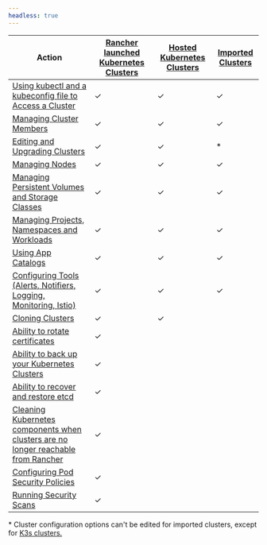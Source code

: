 ```yaml
---
headless: true
---
```

| Action | [Rancher launched Kubernetes Clusters]({{<baseurl>}}/rancher/v2.5/en/cluster-provisioning/rke-clusters/) | [Hosted Kubernetes Clusters]({{<baseurl>}}/rancher/v2.5/en/cluster-provisioning/hosted-kubernetes-clusters/) | [Imported Clusters]({{<baseurl>}}/rancher/v2.5/en/cluster-provisioning/imported-clusters) |
| --- | --- | ---| ---|
| [Using kubectl and a kubeconfig file to Access a Cluster]({{<baseurl>}}/rancher/v2.5/en/cluster-admin/cluster-access/kubectl/) | ✓ | ✓ | ✓ |
| [Managing Cluster Members]({{<baseurl>}}/rancher/v2.5/en/cluster-admin/cluster-access/cluster-members/) | ✓ | ✓ | ✓ |
| [Editing and Upgrading Clusters]({{<baseurl>}}/rancher/v2.5/en/cluster-admin/editing-clusters/) | ✓ | ✓ | * |
| [Managing Nodes]({{<baseurl>}}/rancher/v2.5/en/cluster-admin/nodes) | ✓ | ✓ | ✓ |
| [Managing Persistent Volumes and Storage Classes]({{<baseurl>}}/rancher/v2.5/en/cluster-admin/volumes-and-storage/) | ✓ | ✓ | ✓ |
| [Managing Projects, Namespaces and Workloads]({{<baseurl>}}/rancher/v2.5/en/cluster-admin/projects-and-namespaces/) | ✓ | ✓ | ✓ |
| [Using App Catalogs]({{<baseurl>}}/rancher/v2.5/en/catalog/) | ✓ | ✓ | ✓ |
| [Configuring Tools (Alerts, Notifiers, Logging, Monitoring, Istio)]({{<baseurl>}}/rancher/v2.5/en/cluster-admin/tools/) | ✓ | ✓ | ✓ |
| [Cloning Clusters]({{<baseurl>}}/rancher/v2.5/en/cluster-admin/cloning-clusters/)| ✓ | ✓ | |
| [Ability to rotate certificates]({{<baseurl>}}/rancher/v2.5/en/cluster-admin/certificate-rotation/) | ✓ |  | |
| [Ability to back up your Kubernetes Clusters]({{<baseurl>}}/rancher/v2.5/en/cluster-admin/backing-up-etcd/) | ✓ | | |
| [Ability to recover and restore etcd]({{<baseurl>}}/rancher/v2.5/en/cluster-admin/restoring-etcd/) | ✓ | | |
| [Cleaning Kubernetes components when clusters are no longer reachable from Rancher]({{<baseurl>}}/rancher/v2.5/en/cluster-admin/cleaning-cluster-nodes/) | ✓ | | |
| [Configuring Pod Security Policies]({{<baseurl>}}/rancher/v2.5/en/cluster-admin/pod-security-policy/) | ✓ |  | |
| [Running Security Scans]({{<baseurl>}}/rancher/v2.5/en/security/security-scan/) | ✓ |  | |

\* Cluster configuration options can't be edited for imported clusters, except for [K3s clusters.]({{<baseurl>}}/rancher/v2.5/en/cluster-provisioning/imported-clusters/)
